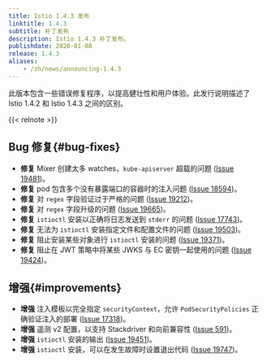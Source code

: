 ```yaml
---
title: Istio 1.4.3 发布
linktitle: 1.4.3
subtitle: 补丁发布
description: Istio 1.4.3 补丁发布。
publishdate: 2020-01-08
release: 1.4.3
aliases:
    - /zh/news/announcing-1.4.3
---
```


此版本包含一些错误修复程序，以提高健壮性和用户体验。此发行说明描述了 Istio 1.4.2 和 Istio 1.4.3 之间的区别。

{{< relnote >}}

## Bug 修复{#bug-fixes}

- **修复** Mixer 创建太多 watches，`kube-apiserver` 超载的问题 ([Issue 19481](https://github.com/istio/istio/issues/19481))。
- **修复** pod 包含多个没有暴露端口的容器时的注入问题 ([Issue 18594](https://github.com/istio/istio/issues/18594))。
- **修复** 对 `regex` 字段验证过于严格的问题 ([Issue 19212](https://github.com/istio/istio/pull/19212))。
- **修复** 对 `regex` 字段升级的问题 ([Issue 19665](https://github.com/istio/istio/pull/19665))。
- **修复** `istioctl` 安装以正确将日志发送到 `stderr` 的问题 ([Issue 17743](https://github.com/istio/istio/issues/17743))。
- **修复** 无法为 `istioctl` 安装指定文件和配置文件的问题 ([Issue 19503](https://github.com/istio/istio/issues/19503))。
- **修复** 阻止安装某些对象进行 `istioctl` 安装的问题 ([Issue 19371](https://github.com/istio/istio/issues/19371))。
- **修复** 阻止在 JWT 策略中将某些 JWKS 与 EC 密钥一起使用的问题 ([Issue 19424](https://github.com/istio/istio/issues/19424))。

## 增强{#improvements}

- **增强** 注入模板以完全指定 `securityContext`，允许 `PodSecurityPolicies` 正确验证注入的部署 ([Issue 17318](https://github.com/istio/istio/issues/17318))。
- **增强** 遥测 v2 配置，以支持 Stackdriver 和向前兼容性 ([Issue 591](https://github.com/istio/installer/pull/591))。
- **增强** `istioctl` 安装的输出 ([Issue 19451](https://github.com/istio/istio/issues/19451))。
- **增强** `istioctl` 安装，可以在发生故障时设置退出代码 ([Issue 19747](https://github.com/istio/istio/issues/19747))。
